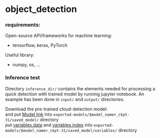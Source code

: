 # object_detection

### requirements:  
Open-source API/frameworks for machine learning:  
- tensorflow, keras, PyTorch  

Useful library:  
- numpy, os, ...



### Inference test
Directory `inference_dir/` contains the elements needed for processing a quick detection with trained model by running jupyter notebook. 
An example has been done in `input/` and `output/` directories.

Download the pre-trained cloud-detection model:  
and put [Model link](https://drive.google.com/uc?id=1pekFSYzIDtVY15F9VJUVOtNXAr6oW5Dy&export=download) into `exported-models/$model_name+_ckpt-31/saved_model/` directory  
put [variables.data](https://drive.google.com/uc?id=1JOE_97jrEeUtTZqo3x62Qq0PspPmgRWy&export=download) and [variables.index](https://drive.google.com/uc?id=1Ph7c6v9q-sgEzZlmb9walaKBndzGbAzE&export=download) into `exported-models/$model_name+_ckpt-31/saved_model/variables/` directory 


